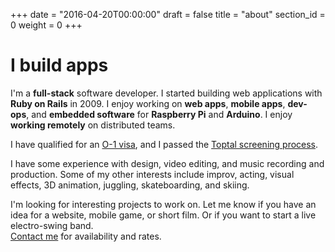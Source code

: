 +++
date = "2016-04-20T00:00:00"
draft = false
title = "about"
section_id = 0
weight = 0
+++

# I build apps

I'm a **full-stack** software developer. I started building web applications with **Ruby on Rails** in 2009. I enjoy working on **web apps**, **mobile apps**, **dev-ops**, and **embedded software** for **Raspberry Pi** and **Arduino**. I enjoy **working remotely** on distributed teams.

I have qualified for an <a href="https://www.uscis.gov/working-united-states/temporary-workers/o-1-visa-individuals-extraordinary-ability-or-achievement" target="_blank">O-1 visa</a>, and I passed the <a href="https://www.toptal.com/top-3-percent" target="_blank">Toptal screening process</a>.

I have some experience with design, video editing, and music recording and production. Some of my other interests include improv, acting, visual effects, 3D animation, juggling, skateboarding, and skiing.

I'm looking for interesting projects to work on. Let me know if you have an idea for a website, mobile game, or short film. Or if you want to start a live electro-swing band.
<br/>[Contact me](#contact) for availability and rates.
